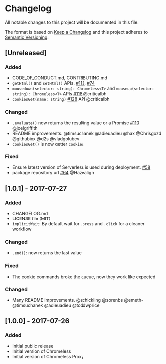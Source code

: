 # Changelog
All notable changes to this project will be documented in this file.

The format is based on [Keep a Changelog](http://keepachangelog.com/en/1.0.0/)
and this project adheres to [Semantic Versioning](http://semver.org/spec/v2.0.0.html).


## [Unreleased]

### Added
- CODE_OF_CONDUCT.md, CONTRIBUTING.md
- `getHtml()` and `setHtml()` APIs. [#112](https://github.com/graphcool/chromeless/pull/112), [#74](https://github.com/graphcool/chromeless/issues/74)
- `mousedown(selector: string): Chromeless<T>` and `mouseup(selector: string): Chromeless<T>` APIs [#118](https://github.com/graphcool/chromeless/pull/118) @criticalbh
- `cookiesGet(name: string)` [#128](https://github.com/graphcool/chromeless/pull/128) API @criticalbh

### Changed
- `.evaluate()` now returns the resulting value or a Promise [#110](https://github.com/graphcool/chromeless/pull/110) @joelgriffith
- README improvements. @timsuchanek @adieuadieu @hax @Chrisgozd @githubixx @d2s @vladgolubev
- `cookiesGet()` is now getter `cookies`

### Fixed
- Ensure latest version of Serverless is used during deployment. [#58](https://github.com/graphcool/chromeless/issues/58)
- package repository url [#64](https://github.com/graphcool/chromeless/pull/64) @Hazealign


## [1.0.1] - 2017-07-27
### Added
- CHANGELOG.md
- LICENSE file (MIT)
- `implicitWait`: By default wait for `.press` and `.click` for a cleaner workflow

### Changed
- `.end()`: now returns the last value

### Fixed
- The cookie commands broke the queue, now they work like expected

### Changed
- Many README improvements. @schickling @sorenbs @emeth- @timsuchanek @adieuadieu @toddwprice


## [1.0.0] - 2017-07-26
### Added
- Initial public release
- Initial version of Chromeless
- Initial version of Chromeless Proxy
